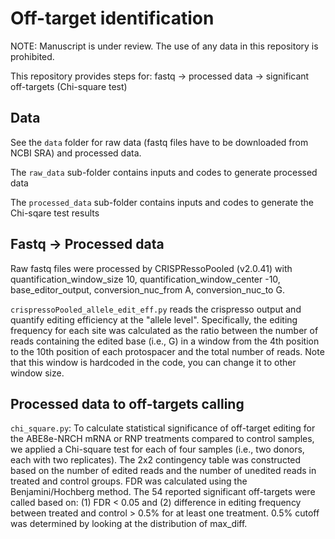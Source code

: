 # Off-target identification

NOTE: Manuscript is under review. The use of any data in this repository is prohibited. 

This repository provides steps for: fastq -> processed data -> significant off-targets (Chi-square test)

## Data

See the `data` folder for raw data (fastq files have to be downloaded from NCBI SRA) and processed data.

The `raw_data` sub-folder contains inputs and codes to generate processed data

The `processed_data` sub-folder contains inputs and codes to generate the Chi-sqare test results

## Fastq -> Processed data

Raw fastq files were processed by CRISPRessoPooled (v2.0.41) with quantification_window_size 10, quantification_window_center -10, base_editor_output, conversion_nuc_from A, conversion_nuc_to G. 

`crispressoPooled_allele_edit_eff.py` reads the crispresso output and quantify editing efficiency at the "allele level". Specifically, the editing frequency for each site was calculated as the ratio between the number of reads containing the edited base (i.e., G) in a window from the 4th position to the 10th position of each protospacer and the total number of reads. Note that this window is hardcoded in the code, you can change it to other window size.

## Processed data to off-targets calling

`chi_square.py`: To calculate statistical significance of off-target editing for the ABE8e-NRCH mRNA or RNP treatments compared to control samples, we applied a Chi-square test for each of four samples (i.e., two donors, each with two replicates). The 2x2 contingency table was constructed based on the number of edited reads and the number of unedited reads in treated and control groups. FDR was calculated using the Benjamini/Hochberg method. The 54 reported significant off-targets were called based on: (1) FDR < 0.05 and (2) difference in editing frequency between treated and control > 0.5% for at least one treatment. 0.5% cutoff was determined by looking at the distribution of max_diff. 
